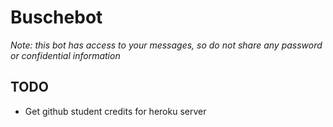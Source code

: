 # Buschebot

*Note: this bot has access to your messages, so do not share any password or confidential information*

## TODO

- Get github student credits for heroku server
